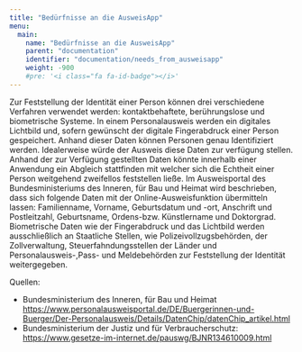 ```yaml
---
title: "Bedürfnisse an die AusweisApp"
menu:
  main:
    name: "Bedürfnisse an die AusweisApp"
    parent: "documentation"
    identifier: "documentation/needs_from_ausweisapp"
    weight: -900
    #pre: '<i class="fa fa-id-badge"></i>'
---
```


Zur Feststellung der Identität einer Person können drei verschiedene Verfahren verwendet werden: kontaktbehaftete, berührungslose und biometrische Systeme.
In einem Personalausweis werden ein digitales Lichtbild und, sofern gewünscht der digitale Fingerabdruck einer Person gespeichert. Anhand dieser Daten können Personen genau Identifiziert werden. Idealerweise würde der Ausweis diese Daten zur verfügung stellen. Anhand der zur Verfügung gestellten Daten könnte innerhalb einer Anwendung ein Abgleich stattfinden mit welcher sich die Echtheit einer Person weitgehend zweifellos feststellen ließe. 
Im Ausweisportal des Bundesministeriums des Inneren, für Bau und Heimat wird beschrieben, dass sich folgende Daten mit der Online-Ausweisfunktion übermitteln lassen: Familienname, Vorname, Geburtsdatum und -ort, Anschrift und Postleitzahl, Geburtsname, Ordens-bzw. Künstlername und Doktorgrad. Biometrische Daten wie der Fingerabdruck und das Lichtbild werden ausschließlich an Staatliche Stellen, wie Polizeivollzugsbehörden, der Zollverwaltung, Steuerfahndungsstellen der Länder und Personalausweis-,Pass- und Meldebehörden zur Feststellung der Identität weitergegeben.

Quellen:

- Bundesministerium des Inneren, für Bau und Heimat https://www.personalausweisportal.de/DE/Buergerinnen-und-Buerger/Der-Personalausweis/Details/DatenChip/datenChip_artikel.html
- Bundesministerium der Justiz und für Verbraucherschutz: https://www.gesetze-im-internet.de/pauswg/BJNR134610009.html

